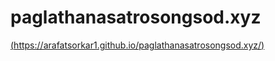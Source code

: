 # paglathanasatrosongsod.xyz
[(https://arafatsorkar1.github.io/paglathanasatrosongsod.xyz/)](https://arafatsorkar1.github.io/paglathanasatrosongsod.xyz/)
